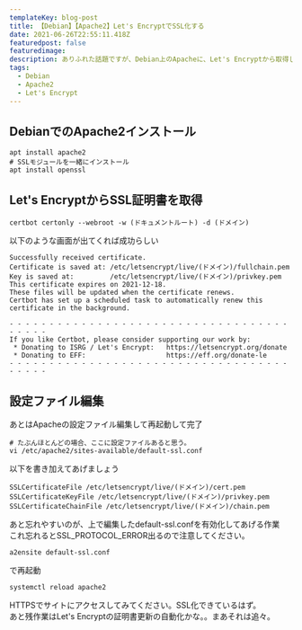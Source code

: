 ```yaml
---
templateKey: blog-post
title: 【Debian】【Apache2】Let's EncryptでSSL化する
date: 2021-06-26T22:55:11.418Z
featuredpost: false
featuredimage:
description: ありふれた話題ですが、Debian上のApacheに、Let's Encryptから取得した無料のSSL証明書を適用します。
tags:
  - Debian
  - Apache2
  - Let's Encrypt
---
```


## DebianでのApache2インストール

```
apt install apache2
# SSLモジュールを一緒にインストール
apt install openssl
```

## Let's EncryptからSSL証明書を取得

```
certbot certonly --webroot -w (ドキュメントルート) -d (ドメイン)
```

以下のような画面が出てくれば成功らしい

```
Successfully received certificate.
Certificate is saved at: /etc/letsencrypt/live/(ドメイン)/fullchain.pem
Key is saved at:         /etc/letsencrypt/live/(ドメイン)/privkey.pem
This certificate expires on 2021-12-18.
These files will be updated when the certificate renews.
Certbot has set up a scheduled task to automatically renew this certificate in the background.

- - - - - - - - - - - - - - - - - - - - - - - - - - - - - - - - - - - - - - - -
If you like Certbot, please consider supporting our work by:
 * Donating to ISRG / Let's Encrypt:   https://letsencrypt.org/donate
 * Donating to EFF:                    https://eff.org/donate-le
- - - - - - - - - - - - - - - - - - - - - - - - - - - - - - - - - - - - - - - -
```

## 設定ファイル編集

あとはApacheの設定ファイル編集して再起動して完了

```
# たぶんほとんどの場合、ここに設定ファイルあると思う。
vi /etc/apache2/sites-available/default-ssl.conf
```

以下を書き加えてあげましょう

```
SSLCertificateFile /etc/letsencrypt/live/(ドメイン)/cert.pem
SSLCertificateKeyFile /etc/letsencrypt/live/(ドメイン)/privkey.pem
SSLCertificateChainFile /etc/letsencrypt/live/(ドメイン)/chain.pem
```

あと忘れやすいのが、上で編集したdefault-ssl.confを有効化してあげる作業  
これ忘れるとSSL_PROTOCOL_ERROR出るので注意してください。

```
a2ensite default-ssl.conf
```

で再起動

```
systemctl reload apache2
```

HTTPSでサイトにアクセスしてみてください。SSL化できているはず。  
あと残作業はLet's Encryptの証明書更新の自動化かな。。まあそれは追々。
